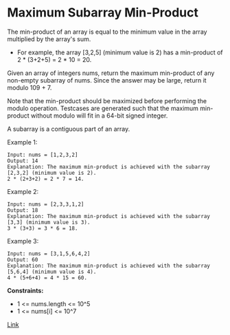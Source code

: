 # Maximum Subarray Min-Product

The min-product of an array is equal to the minimum value in the array multiplied by the array's sum.

- For example, the array [3,2,5] (minimum value is 2) has a min-product of 2 * (3+2+5) = 2 * 10 = 20.

Given an array of integers nums, return the maximum min-product of any non-empty subarray of nums. Since the answer may
be large, return it modulo 109 + 7.

Note that the min-product should be maximized before performing the modulo operation. Testcases are generated such that
the maximum min-product without modulo will fit in a 64-bit signed integer.

A subarray is a contiguous part of an array.

Example 1:

```
Input: nums = [1,2,3,2]
Output: 14
Explanation: The maximum min-product is achieved with the subarray [2,3,2] (minimum value is 2).
2 * (2+3+2) = 2 * 7 = 14.
```

Example 2:

```
Input: nums = [2,3,3,1,2]
Output: 18
Explanation: The maximum min-product is achieved with the subarray [3,3] (minimum value is 3).
3 * (3+3) = 3 * 6 = 18.
```

Example 3:

```
Input: nums = [3,1,5,6,4,2]
Output: 60
Explanation: The maximum min-product is achieved with the subarray [5,6,4] (minimum value is 4).
4 * (5+6+4) = 4 * 15 = 60.
```

**Constraints:**

- 1 <= nums.length <= 10^5
- 1 <= nums[i] <= 10^7

[Link](https://leetcode.com/problems/maximum-subarray-min-product/description/)
